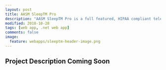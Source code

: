 ```yaml
---
layout: post
title: AASM SleepTM Pro
description: "AASM SleepTM Pro is a full featured, HIPAA compliant telemedicine platform built specifically for sleep doctors. In addition to a secure video portal, this platform features an advanced scheduling system, integrated sleep diaries, secure messaging and file sharing, access to patient health information, the ability to accept patient payments electronically, a branded website, and branded marketing materials. AASM SleepTM Pro is an electronic health record replacement in addition to a telemedicine platform."
modified: 2018-10-28
tags: [web app, .net web app]
comments: false
image:
  feature: webapps/sleeptm-header-image.png
---
```


## Project Description Coming Soon

<figure style="text-align: center">
    <img src="{{ site.url }}/images/webapps/sleeptm-pro.png" alt="">
</figure>
